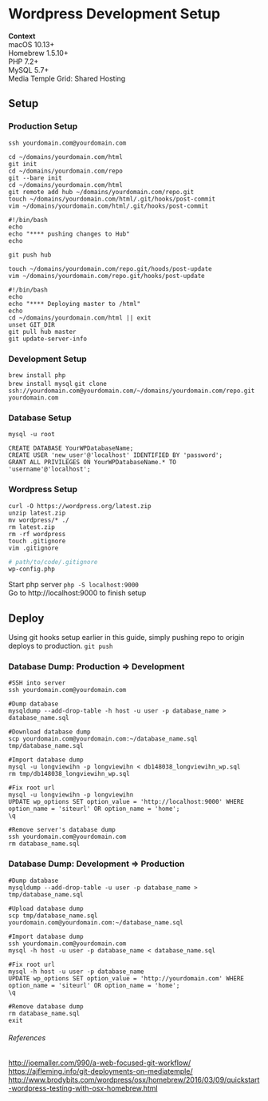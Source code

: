 # Wordpress Development Setup

**Context**   
macOS 10.13+  
Homebrew 1.5.10+  
PHP 7.2+  
MySQL 5.7+  
Media Temple Grid: Shared Hosting

## Setup
### Production Setup
`ssh yourdomain.com@yourdomain.com`
```shell
cd ~/domains/yourdomain.com/html
git init
cd ~/domains/yourdomain.com/repo
git --bare init
cd ~/domains/yourdomain.com/html
git remote add hub ~/domains/yourdomain.com/repo.git
touch ~/domains/yourdomain.com/html/.git/hooks/post-commit
vim ~/domains/yourdomain.com/html/.git/hooks/post-commit
```
```shell
#!/bin/bash
echo
echo "**** pushing changes to Hub"
echo

git push hub
```
```shell
touch ~/domains/yourdomain.com/repo.git/hoods/post-update
vim ~/domains/yourdomain.com/repo.git/hooks/post-update
```
```shell
#!/bin/bash
echo
echo "**** Deploying master to /html"
echo
cd ~/domains/yourdomain.com/html || exit
unset GIT_DIR
git pull hub master
git update-server-info
```

### Development Setup
`brew install php`  
`brew install mysql`
`git clone ssh://yourdomain.com@yourdomain.com/~/domains/yourdomain.com/repo.git yourdomain.com`

### Database Setup
`mysql -u root`  
```shell
CREATE DATABASE YourWPDatabaseName;
CREATE USER 'new_user'@'localhost' IDENTIFIED BY 'password';
GRANT ALL PRIVILEGES ON YourWPDatabaseName.* TO 'username'@'localhost';
```

### Wordpress Setup
```shell
curl -O https://wordpress.org/latest.zip
unzip latest.zip
mv wordpress/* ./
rm latest.zip
rm -rf wordpress
touch .gitignore
vim .gitignore
```
```bash
# path/to/code/.gitignore
wp-config.php
```
Start php server `php -S localhost:9000`  
Go to http://localhost:9000 to finish setup

## Deploy
Using git hooks setup earlier in this guide, simply pushing repo to origin deploys to production.
`git push`

### Database Dump: Production => Development
```shell
#SSH into server
ssh yourdomain.com@yourdomain.com

#Dump database
mysqldump --add-drop-table -h host -u user -p database_name > database_name.sql

#Download database dump
scp yourdomain.com@yourdomain.com:~/database_name.sql tmp/database_name.sql

#Import database dump
mysql -u longviewihn -p longviewihn < db148038_longviewihn_wp.sql
rm tmp/db148038_longviewihn_wp.sql

#Fix root url
mysql -u longviewihn -p longviewihn
UPDATE wp_options SET option_value = 'http://localhost:9000' WHERE option_name = 'siteurl' OR option_name = 'home';
\q

#Remove server's database dump
ssh yourdomain.com@yourdomain.com
rm database_name.sql
```

### Database Dump: Development => Production
```shell
#Dump database
mysqldump --add-drop-table -u user -p database_name > tmp/database_name.sql

#Upload database dump
scp tmp/database_name.sql yourdomain.com@yourdomain.com:~/database_name.sql

#Import database dump
ssh yourdomain.com@yourdomain.com
mysql -h host -u user -p database_name < database_name.sql

#Fix root url
mysql -h host -u user -p database_name
UPDATE wp_options SET option_value = 'http://yourdomain.com' WHERE option_name = 'siteurl' OR option_name = 'home';
\q

#Remove database dump
rm database_name.sql
exit
```


###### References
http://joemaller.com/990/a-web-focused-git-workflow/  
https://ajfleming.info/git-deployments-on-mediatemple/  
http://www.brodybits.com/wordpress/osx/homebrew/2016/03/09/quickstart-wordpress-testing-with-osx-homebrew.html

